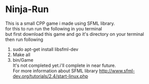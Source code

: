 # Ninja-Run
This is a small CPP game i made using SFML library.<br/>
for this to run run the following in you terminal <br/>
but first download this game and go it's directory on your terminal<br/>
then run following<br/>
1. sudo apt-get install libsfml-dev<br/>
2. Make all<br/>
3. bin/Game<br/>
It's not completed yet.i'll complete in near future.<br/>
For more information about SFML library http://www.sfml-dev.org/tutorials/2.4/start-linux.php<br/>
